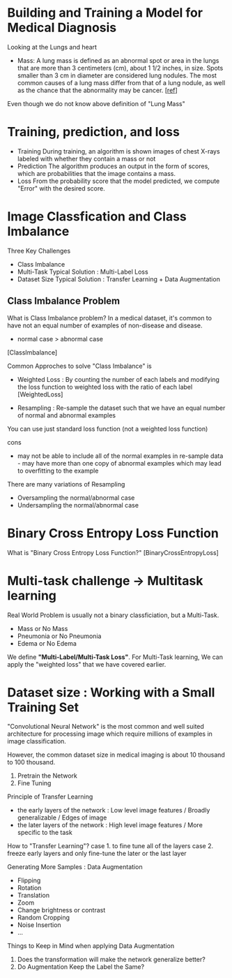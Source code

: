 # Building and Training a Model for Medical Diagnosis

Looking at the Lungs and heart

- Mass: A lung mass is defined as an abnormal spot or area in the lungs that are more than 3 centimeters (cm), about 1 1/2 inches, in size. Spots smaller than 3 cm in diameter are considered lung nodules. The most common causes of a lung mass differ from that of a lung nodule, as well as the chance that the abnormality may be cancer. [[ref](https://www.verywellhealth.com/lung-mass-possible-causes-and-what-to-expect-2249388)]

Even though we do not know above definition of "Lung Mass"


# Training, prediction, and loss
- Training 
During training, an algorithm is shown images of chest X-rays labeled with whether they contain a mass or not
- Prediction
The algorithm produces an output in the form of scores, which are probabilities that the image contains a mass.
- Loss
From the probability score that the model predicted, we compute "Error" with the desired score.

# Image Classfication and Class Imbalance
Three Key Challenges
- Class Imbalance 
- Multi-Task
Typical Solution : Multi-Label Loss 
- Dataset Size
Typical Solution : Transfer Learning + Data Augmentation

## Class Imbalance Problem
What is Class Imbalance problem?
In a medical dataset, it's common to have not an equal number of examples of non-disease and disease.
- normal case > abnormal case 

[ClassImbalance]

Common Approches to solve "Class Imbalance" is 
- Weighted Loss : By counting the number of each labels and modifying the loss function to weighted loss with the ratio of each label 
[WeightedLoss]

- Resampling : Re-sample the dataset such that we have an equal number of normal and abnormal examples

You can use just standard loss function (not a weighted loss function)

cons
- may not be able to include all of the normal examples in re-sample data - may have more than one copy of abnormal examples which may lead to overfitting to the example

There are many variations of Resampling
- Oversampling the normal/abnormal case
- Undersampling the normal/abnormal case

# Binary Cross Entropy Loss Function
What is "Binary Cross Entropy Loss Function?"
[BinaryCrossEntropyLoss]


# Multi-task challenge -> Multitask learning
Real World Problem is usually not a binary classficiation, but a  Multi-Task.
- Mass or No Mass
- Pneumonia or No Pneumonia
- Edema or No Edema

We define **"Multi-Label/Multi-Task Loss"**.
For Multi-Task learning, We can apply the "weighted loss" that we have covered earlier.


# Dataset size : Working with a Small Training Set
"Convolutional Neural Network" is the most common and well suited architecture for processing image which require millions of examples in image classification.

However, the common dataset size in medical imaging is about 10 thousand to 100 thousand.

1. Pretrain the Network
2. Fine Tuning

Principle of Transfer Learning 
- the early layers of the network : Low level image features / Broadly generalizable / Edges of image
- the later layers of the network : High level image features / More specific to the task 

How to "Transfer Learning"?
case 1. to fine tune all of the layers
case 2. freeze early layers and only fine-tune the later or the last layer

Generating More Samples : Data Augmentation
- Flipping
- Rotation
- Translation
- Zoom
- Change brightness or contrast
- Random Cropping
- Noise Insertion
- ...

Things to Keep in Mind when applying Data Augmentation
1. Does the transformation will make the network generalize better?
2. Do Augmentation Keep the Label the Same?
